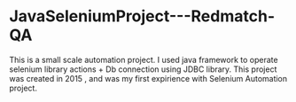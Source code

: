 # JavaSeleniumProject---Redmatch-QA

This is a small scale automation project. I used java framework to operate selenium library actions + Db connection using JDBC library.
This project was created in 2015 , and was my first expirience with Selenium Automation project.

